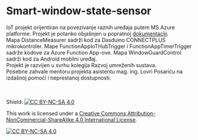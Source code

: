 # Smart-window-state-sensor
IoT projekt orijentiran na povezivanje raznih uređaja putem MS Azure platforme. Projekt je potanko objašnjen u popratnoj [dokumentaciji](https://github.com/JakovBegovic/Smart-window-state-sensor/blob/fbfe17b8287efa9b0b07b6cf3d2275047245591d/Dokumenti/Smart%20Window%20State%20Sensor%20-%20dokumentacija.pdf).
<br>
Mapa DistanceMeasurer sadrži kod za Dasduino CONNECTPLUS mikrokontroler. Mape FunctionAppIoTHubTrigger i FunctionAppTimerTrigger sadrže kodove za Azure Function App-ove. Mapa WindowGuardControl sadrži kod za Android mobilni uređaj. <br>
Projekt je razvijen u svrhu kolegija Razvoj umreženih sustava.<br>
Posebne zahvale mentoru projekta asistentu mag. ing. Lovri Posariću na izdašnoj pomoći i neprestanoj dostupnosti.

<br><br>
Shield: [![CC BY-NC-SA 4.0][cc-by-nc-sa-shield]][cc-by-nc-sa]

This work is licensed under a
[Creative Commons Attribution-NonCommercial-ShareAlike 4.0 International License][cc-by-nc-sa].

[![CC BY-NC-SA 4.0][cc-by-nc-sa-image]][cc-by-nc-sa]

[cc-by-nc-sa]: http://creativecommons.org/licenses/by-nc-sa/4.0/
[cc-by-nc-sa-image]: https://licensebuttons.net/l/by-nc-sa/4.0/88x31.png
[cc-by-nc-sa-shield]: https://img.shields.io/badge/License-CC%20BY--NC--SA%204.0-lightgrey.svg
